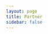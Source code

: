 ```yaml
---
layout: page
title: Partner
sidebar: false
---
```


<script setup>
    import {
    VPTeamPage, 
    VPTeamPageTitle,
    VPTeamMembers,
    VPTeamPageSection
    } from 'vitepress/theme'

    const developer = [
        {
            avatar: 'https://cdn.discordapp.com/icons/953724414028046356/cdf1bfa5b691ce5d0aad5d93086387d4.webp?size=128',
            name: 'DrShwaggins Scripts',
            // title: '🔧' ,
            links: [
                { icon: 'discord', link: 'https://discord.gg/m8SmDPWcu3' },
            ]
        },    
        {
            avatar: 'https://cdn.discordapp.com/icons/777290543406776341/a_8893fe3c222deef6054f729a541d2975.webp?size=128',
            name: 'Syn Scripts',
            // title: '🔧' ,
            links: [
                { icon: 'discord', link: 'https://discord.gg/synscripts' },
            ]
        },
        {
            avatar: 'https://cdn.discordapp.com/icons/1021957724440899584/a_1d0f9cf6a58096b91548f4c164ce0917.webp?size=128',
            name: 'Bryce Canyon County',
            // title: '🔧' ,
            links: [
                { icon: 'discord', link: 'https://discord.gg/GuwS7Y7PA3' },
            ]
        },
        {
            avatar: 'https://cdn.discordapp.com/icons/907324006699499570/09592146e6269e1720f6322170c3d532.webp?size=128',
            name: 'SIREC STUDIO',
            // title: '🔧' ,
            links: [
                { icon: 'discord', link: 'https://discord.gg/hrWUHjjXwn' },
            ]
        },
        {
            avatar: 'https://cdn.discordapp.com/icons/870659641879724104/b85569f37578506f0628fb88135d9296.webp?size=128',
            name: 'Gum Scripts',
            // title: '🔧' ,
            links: [
                { icon: 'discord', link: 'https://discord.gg/8ZzQqGSngH' },
            ]
        },
        {
            avatar: 'https://cdn.discordapp.com/icons/991835489160151171/fb1669ec949e09aeb9ed9da768a59e57.webp?size=128',
            name: 'Xakra Scripts',
            // title: '🔧' ,
            links: [
                { icon: 'discord', link: 'https://discord.gg/aRK4g7KNQr' },
            ]
        },
        {
            avatar: 'https://cdn.discordapp.com/icons/1106290207390703666/d8562aa500b4fb01423ac5abdc3d2e1a.webp?size=128',
            name: 'Fixitfy',
            // title: '🔧' ,
            links: [
                { icon: 'discord', link: 'https://discord.gg/srrmCQ58WP' },
            ]
        },
        {
            avatar: 'https://cdn.discordapp.com/icons/820144145040408586/3e3f061f13ded09919a78346465aae9e.webp?size=128',
            name: 'Hellcat Development',
            // title: '🔧' ,
            links: [
                { icon: 'discord', link: 'https://discord.gg/GGm6b3ChFX' },
            ]
        },
        {
            avatar: 'https://cdn.discordapp.com/icons/1022133473508589609/67188236c70ac2e4afc6e17a64013a42.webp?size=128',
            name: 'NIGHT SHIFT STUDIO',
            // title: '🔧' ,
            links: [
                { icon: 'discord', link: 'https://discord.gg/n26dFYTNCa' },
            ]
        },
        {
            avatar: 'https://cdn.discordapp.com/icons/919890110177230898/19f6a0b86b48079bcf9e51d85af415e1.webp?size=128',
            name: 'Mega Development',
            // title: '🔧' ,
            links: [
                { icon: 'discord', link: 'https://discord.gg/kfFE3JrySd' },
            ]
        },
        {
            avatar: 'https://cdn.discordapp.com/icons/788825023565529108/12dfa8562af24318350f7b418e21818a.webp?size=128',
            name: 'BulgaR Scripts',
            // title: '🔧' ,
            links: [
                { icon: 'discord', link: 'https://discord.gg/7Ac56XKYRY' },
            ]
        },
        {
            avatar: 'https://cdn.discordapp.com/icons/942431188881141820/79a5d93ced30fa576d14d70c5d46b8d6.webp?size=128',
            name: 'SireVLC',
            // title: '🔧' ,
            links: [
                { icon: 'discord', link: 'https://discord.gg/2zEQY8RaFb' },
            ]
        },
        {
            avatar: 'https://cdn.discordapp.com/icons/1137911244658065529/d2f22d99fd2a27142d39b0d1bda76851.webp?size=128',
            name: 'JR Scripts',
            // title: '🔧' ,
            links: [
                { icon: 'discord', link: 'https://discord.gg/njZVvWYmpE' },
            ]
        },    
        {
            avatar: 'https://cdn.discordapp.com/icons/1118302504900370442/25e197dc3945d2d24a61886f600b8b52.webp?size=128',
            name: 'LeFruScripts',
            // title: '🔧' ,
            links: [
                { icon: 'discord', link: 'https://discord.gg/nqcA4JJ2dC' },
            ]
        },
        {
            avatar: 'https://cdn.discordapp.com/icons/716696767407718493/a_578e1b7e584cf62f67741baba33ee0d6.webp?size=128',
            name: "ZioMark's HUB",
            // title: '🔧' ,
            links: [
                { icon: 'discord', link: 'https://discord.gg/ziomark' },
            ]
        },
    ]

    const server = [

        // TIER II
        {
            avatar: 'https://cdn.discordapp.com/icons/921617122055049216/a_abd162f2c3887cf8264912c8c1803d78.webp?size=128',
            name: 'Syn County',
            title: '📀 TIER II',
            links: [
                { icon: 'discord', link: 'https://discord.gg/syncounty' },
            ]
        },
        {
            avatar: 'https://cdn.discordapp.com/icons/894324037419958292/723e886966e6117807efa14d682c7323.webp?size=128',
            name: 'GoldRush Roleplay',
            title: '📀 TIER II',
            links: [
                { icon: 'discord', link: 'https://discord.gg/goldrushroleplay' },
            ]
        },
        {
            avatar: 'https://cdn.discordapp.com/icons/1026351824946593803/b43d93f1c865c9717a9b9379ed3c4938.webp?size=128',        
            name: 'Oeste  Roleplay',
            title: '📀 TIER II',
            links: [
                { icon: 'discord', link: 'https://discord.gg/oesteroleplay' },
            ]
        },
        {
            avatar: 'https://cdn.discordapp.com/icons/1013107968545406986/8761ba37762141bb7b41f1bf07a5c8dd.webp?size=128',
            name: 'Yellowstone RP',
            title: '📀 TIER II',
            links: [
                { icon: 'discord', link: 'https://discord.gg/yellowstonerp' },
            ]
        },
        {
            avatar: 'https://cdn.discordapp.com/icons/1020559736841703456/a_fbc90091117cd2d36d6153193a187c28.webp?size=128',
            name: 'Forgotten Trails',
            title: '📀 TIER II',
            links: [
                { icon: 'discord', link: 'https://discord.gg/forgottentrailsrp' },
            ]
        },
        {
            avatar: 'https://cdn.discordapp.com/icons/1143877766547259422/39efb06a10bdec0fa2f6a50000389162.webp?size=128',
            name: 'High Noon',
            title: '📀 TIER II',
            links: [
                { icon: 'discord', link: 'https://discord.gg/highnoon' },
            ]
        },
        {
            avatar: 'https://cdn.discordapp.com/icons/737446331920023628/ec9a0ca8dc56d473a796c9bd0d915dda.webp?size=128',
            name: 'Gilded RP',
            title: '📀 TIER II',
            links: [
                { icon: 'discord', link: 'https://discord.gg/gildedrp' },
            ]
        },
        {
            avatar: 'https://cdn.discordapp.com/icons/953054569959669781/a_78103702a5973d0af64cb9b0942ef21d.webp?size=128',
            name: 'Western Legends',
            title: '📀 TIER II',
            links: [
                { icon: 'discord', link: 'https://discord.gg/westernlegends' },
            ]
        },
        {
            avatar: 'https://cdn.discordapp.com/icons/712678812428664862/97a836e71302dbd49635bdd7bb1ed62f.webp?size=128',
            name: 'WILDFIN',
            title: '📀 TIER II',
            links: [
                { icon: 'discord', link: 'https://discord.gg/wildfin' },
            ]
        },
        {
            avatar: 'https://cdn.discordapp.com/icons/1051237554533445692/914d49dbe587b0f5f6f3ddcf49ae4088.webp?size=128',
            name: 'Lucky Valley',
            title: '📀 TIER II',
            links: [
                { icon: 'discord', link: 'https://discord.gg/luckyvalley' },
            ]
        },
        {
            avatar: 'https://cdn.discordapp.com/icons/846851814547783690/6ecb01d8146b0f7655daa9d18c632ca3.webp?size=128',
            name: 'REDWest LifeRP',
            title: '📀 TIER II',
            links: [
                { icon: 'discord', link: 'https://discord.gg/xsbWxUuD' },
            ]
        },
        {
            avatar: 'https://cdn.discordapp.com/icons/589982489607667712/736c7afcf0fa72a70083d11b622c9b6d.webp?size=128',
            name: 'Ranch Roleplay',
            title: '📀 TIER II',
            links: [
                { icon: 'discord', link: 'https://discord.gg/ranch' },
            ]
        },
        {
            avatar: 'https://cdn.discordapp.com/icons/1182659001645797447/a_bf2e8ecf84e1ed91c26ec784b390dc7c.webp?size=128',
            name: 'Arizona RP',
            title: '📀 TIER II',
            links: [
                { icon: 'discord', link: 'https://discord.gg/arizonarpofficial' },
            ]
        },
        {
            avatar: 'https://cdn.discordapp.com/icons/1265811755549069372/4461f2067efa359c134fcc24e7ba49e4.webp?size=128',
            name: 'BAYANG SINILANGAN RP',
            title: '📀 TIER II',
            links: [
                { icon: 'discord', link: 'https://discord.gg/bayangsinilanganrp' },
            ]
        },
                {
            avatar: 'https://cdn.discordapp.com/icons/790331820042223616/95b6baa1a19e69aef592b19c078cdba8.webp?size=128',
            name: 'RED RIVER',
            title: '📀 TIER II',
            links: [
                { icon: 'discord', link: 'https://discord.gg/redriver' },
            ]
        },
        {
            avatar: 'https://cdn.discordapp.com/icons/1123352191751704606/a_9bee10bfd839641477ffb8e62586cee0.webp?size=128',
            name: 'Sundown Rising',
            title: '📀 TIER II',
            links: [
                { icon: 'discord', link: 'https://discord.gg/sr-roleplay' },
            ]
        },
        {
            avatar: 'https://cdn.discordapp.com/icons/1145304254886707200/fafb6807077c6c5ca01607801989f4ef.webp?size=128',
            name: 'High Stakes Roleplay',
            title: '📀 TIER II',
            links: [
                { icon: 'discord', link: 'https://discord.gg/highstakes' },
            ]
        },
        {
            avatar: 'https://cdn.discordapp.com/icons/926153128561246218/236ae10cb12b3e58e7b880e42c463c43.webp?size=128',
            name: 'FarWest Québec',
            title: '📀 TIER II',
            links: [
                { icon: 'discord', link: 'https://discord.gg/farwestqc' },
            ]
        },
        {
            avatar: 'https://cdn.discordapp.com/icons/940392432204394506/a_9e5d44b57837c31af20370802f951433.webp?size=128',
            name: 'Rising Sun',
            title: '📀 TIER II',
            links: [
                { icon: 'discord', link: 'https://discord.gg/risingsunrp' },
            ]
        },
        {
            avatar: 'https://cdn.discordapp.com/icons/1045017560913035284/a_9477776a1a0e07f21e48e63bd5b06742.webp?size=128',
            name: 'Frontier Stories',
            title: '📀 TIER II',
            links: [
                { icon: 'discord', link: 'https://discord.gg/frontierstories1899' },
            ]
        },
        {
            avatar: 'https://cdn.discordapp.com/icons/1165843121058361354/364ecb49ee52628af8fccf558cde4774.webp?size=128',
            name: 'Wildwood County',
            title: '📀 TIER II',
            links: [
                { icon: 'discord', link: 'https://discord.gg/wildwoodrp' },
            ]
        },
        {
            avatar: 'https://cdn.discordapp.com/icons/1139609447480688733/a_04f9c9ad68538eb9f3f7a253bf04222d.webp?size=128',
            name: 'Legendary Roleplay',
            title: '📀 TIER II',
            links: [
                { icon: 'discord', link: 'https://discord.gg/legendaryrp' },
            ]
        },
        {
            avatar: 'https://cdn.discordapp.com/icons/1308329282602274856/59b8287c7e784669fcf9f201cc67b0f1.webp?size=128',
            name: 'Vendetta County',
            title: '📀 TIER II',
            links: [
                { icon: 'discord', link: 'https://discord.gg/x7xTAKfV' },
            ]
        },

        // TIER I
        {
            avatar: 'https://cdn.discordapp.com/icons/1206360727758307348/8dedd210d7df0a322e207ca143aa1425.webp?size=128',
            name: 'Outlaws Roleplay',
            title: '💿 TIER I',
            links: [
                { icon: 'discord', link: 'https://discord.gg/' },
            ]
        },
        {
            avatar: 'https://cdn.discordapp.com/icons/877929107416039514/a_ce0069930fc48fb49ef9c764b86b6df7.webp?size=128',
            name: 'Texas Roleplay',
            title: '💿 TIER I',
            links: [
                { icon: 'discord', link: 'https://discord.gg/texasroleplay' },
            ]
        },
        {
            avatar: 'user.svg',
            name: '1889 Roleplay',
            title: '💿 TIER I',
            links: [
                { icon: 'discord', link: 'https://discord.gg/1889roleplay' },
            ]
        },
        {
            avatar: 'https://cdn.discordapp.com/icons/1108094279131344986/025ad839e7230e218117514eb7ea6247.webp?size=128',
            name: 'Dust Dreams',
            title: '💿 TIER I',
            links: [
                { icon: 'discord', link: 'https://discord.gg/ddrp' },
            ]
        },
        {
            avatar: 'https://cdn.discordapp.com/icons/759068924833824829/a4af0c5705da5d1a5afe1bb4a6b84120.webp?size=128',
            name: 'Rodeo Roleplay',
            title: '💿 TIER I',
            links: [
                { icon: 'discord', link: 'https://discord.gg/rodeorp' },
            ]
        },
        {
            avatar: 'https://cdn.discordapp.com/icons/1211215512705441833/487cc3c255c5c97c71ba298d3c4265e3.webp?size=128',
            name: 'Beyond the Rift',
            title: '💿 TIER I',
            links: [
                { icon: 'discord', link: 'https://discord.gg/8v55442VZU' },
            ]
        },
        {
            avatar: 'https://cdn.discordapp.com/icons/1162304446890512445/fa417c570441ae7bb25031d562d39b1a.webp?size=128',
            name: 'FRONTIER RP',
            title: '💿 TIER I',
            links: [
                { icon: 'discord', link: 'https://discord.gg/frontierpremiumrp' },
            ]
        },
        {
            avatar: 'https://cdn.discordapp.com/icons/1073213859541823590/a_89fca066570539923c535bf2bc48d497.webp?size=128',
            name: 'Wild Frontier Roleplay',
            title: '💿 TIER I',
            links: [
                { icon: 'discord', link: 'https://discord.gg/wildfrontierrp' },
            ]
        },
        {
            avatar: 'https://cdn.discordapp.com/icons/1299969838743031818/2ee8c18e890836b5bde15beda244ae9d.webp?size=128',
            name: 'State of New Heaven 1890',
            title: '💿 TIER I',
            links: [
                { icon: 'discord', link: 'https://discord.gg/newhaven' },
            ]
        },
        {
            avatar: 'https://cdn.discordapp.com/icons/402330838072688640/addf19be48e8ce18ba46c8cd8a3cbed7.webp?size=128',
            name: 'Legacy Roleplay and Gaming',
            title: '💿 TIER I',
            links: [
                { icon: 'discord', link: 'https://discord.gg/legacyrpandgaming' },
            ]
        },
        {
            avatar: 'https://cdn.discordapp.com/icons/1116011983486062692/33b3db05278885c78b7d70d07f8035a6.webp?size=128',
            name: 'Our Lands',
            title: '💿 TIER I',
            links: [
                { icon: 'discord', link: 'https://discord.gg/a78YUPzcrt' },
            ]
        },    
        {
            avatar: 'https://cdn.discordapp.com/icons/1146917669564592329/9defff4f1e4ff60edb078cc57946f075.webp?size=128',
            name: 'Westlands RP',
            title: '💿 TIER I',
            links: [
                { icon: 'discord', link: 'https://discord.gg/westlandsrp' },
            ]
        },
        {
            avatar: 'https://cdn.discordapp.com/icons/1178558432832409651/b3481d7f67f75bdbea11fb7a3814ea4a.webp?size=128',
            name: 'California Roleplay',
            title: '💿 TIER I',
            links: [
                { icon: 'discord', link: 'https://discord.gg/californiaroleplay' },
            ]
        },
        {
            avatar: 'https://cdn.discordapp.com/icons/1116885691809407007/0de05db585a9dc27b60af442ffaa075a.webp?size=128',
            name: 'Western Dreams',
            title: '💿 TIER I',
            links: [
                { icon: 'discord', link: 'https://discord.gg/westerndreams' },
            ]
        },
        {
            avatar: 'user.svg',        
            name: 'Wasteland Stories',
            title: '💿 TIER I',
            links: [
                { icon: 'discord', link: 'https://discord.gg/wasteland' },
            ]
        },
        {
            avatar: 'https://cdn.discordapp.com/icons/1179139330476875786/f8c5b621595b2693234c7d2bb0a893c9.webp?size=128',        
            name: '2Toxic',
            title: '💿 TIER I',
            links: [
                { icon: 'discord', link: 'https://discord.gg/2toxic-1179139330476875786' },
            ]
        },
        {
            avatar: 'https://cdn.discordapp.com/icons/796376952600526898/a_82a45ff03eab80010e81811add573d6c.webp?size=128',
            name: 'Homebrand Roleplay',
            title: '💿 TIER I',
            links: [
                { icon: 'discord', link: 'https://discord.gg/YSB25uyVbk' },
            ]
        },
        {
            avatar: 'https://cdn.discordapp.com/icons/1099945412514816041/a_970b3d7f203e1a61b893221885216542.webp?size=128',
            name: 'AmberView  Roleplay',
            title: '💿 TIER I',
            links: [
                { icon: 'discord', link: 'https://discord.gg/yFugWXvGU4' },
            ]
        },
        {
            avatar: 'https://cdn.discordapp.com/icons/1065942477665751070/439e89f6581eb62e78aa3b3a9552484d.webp?size=128',
            name: 'Yellowstone Branded RP',
            title: '💿 TIER I',
            links: [
                { icon: 'discord', link: 'https://discord.gg/yb-rp' },
            ]
        },
        {
            avatar: 'https://cdn.discordapp.com/icons/1196012895251734580/c6ed810896da68b7ec2cd3568641f3d7.webp?size=128',
            name: 'Little Creek',
            title: '💿 TIER I',
            links: [
                { icon: 'discord', link: 'https://discord.gg/littlecreek' },
            ]
        },
    ]
</script>

<VPTeamPage>
    <VPTeamPageTitle><template #title>Our Partners</template></VPTeamPageTitle>
    <!-- Developer -->
    <VPTeamPageSection>
        <template #title>Developer</template>
        <template #members><VPTeamMembers size="small" :members="developer"/></template>
    </VPTeamPageSection>
    <!-- Roleplay Server -->
    <VPTeamPageSection>
        <template #title>Roleplay Server</template>
        <template #members><VPTeamMembers size="small" :members="server"/></template>
    </VPTeamPageSection>
    <!-- Info -->
    <VPTeamPageSection>
        <template #title>Info</template>
        <template #lead>
            <div style="display: flex; justify-content: center; gap: 200px;">
                <div style="text-align: left; flex-shrink: 0; white-space: normal;">
                    <h1><strong>📀 TIER II:</strong></h1>
                    <ul>
                        <li>- Beta access for specific scripts and mappings</li>
                        <li>- Advertisement for your RP server</li>
                    </ul>
                </div>
                <div style="text-align: left; flex-shrink: 0; white-space: normal;">
                    <h1><strong>💿 TIER I:</strong></h1>
                    <ul>
                        <li>- Advertisement for your RP server</li>
                    </ul>
                </div>
            </div>
        </template>
    </VPTeamPageSection>
</VPTeamPage>